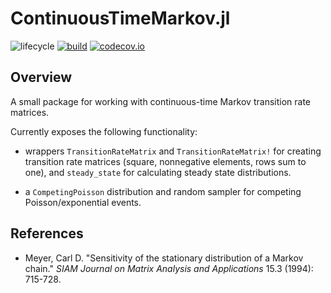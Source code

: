# ContinuousTimeMarkov.jl

![lifecycle](https://img.shields.io/badge/lifecycle-maturing-blue.svg)
[![build](https://github.com/tpapp/ContinuousTimeMarkov.jl/workflows/CI/badge.svg)](https://github.com/tpapp/ContinuousTimeMarkov.jl/actions?query=workflow%3ACI)
[![codecov.io](http://codecov.io/github/tpapp/ContinuousTimeMarkov.jl/coverage.svg?branch=master)](http://codecov.io/github/tpapp/ContinuousTimeMarkov.jl?branch=master)

## Overview

A small package for working with continuous-time Markov transition rate matrices.

Currently exposes the following functionality:

- wrappers `TransitionRateMatrix` and `TransitionRateMatrix!` for creating transition rate matrices (square, nonnegative elements, rows sum to one), and `steady_state` for calculating steady state distributions.

- a `CompetingPoisson` distribution and random sampler for competing Poisson/exponential events.

## References

- Meyer, Carl D. "Sensitivity of the stationary distribution of a Markov chain." *SIAM Journal on Matrix Analysis and Applications* 15.3 (1994): 715-728.
